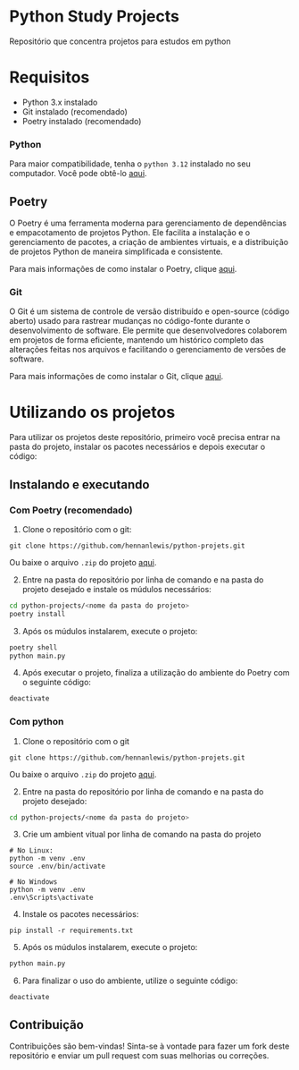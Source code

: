 # Python Study Projects
Repositório que concentra projetos para estudos em python

# Requisitos

- Python 3.x instalado
- Git instalado (recomendado)
- Poetry instalado (recomendado)

### Python

Para maior compatibilidade, tenha o `python 3.12` instalado no seu computador. Você pode obtê-lo [aqui](https://www.python.org/downloads/).

## Poetry

O Poetry é uma ferramenta moderna para gerenciamento de dependências e empacotamento de projetos Python. Ele facilita a instalação e o gerenciamento de pacotes, a criação de ambientes virtuais, e a distribuição de projetos Python de maneira simplificada e consistente.

Para mais informações de como instalar o Poetry, clique [aqui](https://python-poetry.org/docs/#installing-with-the-official-installer).

### Git

O Git é um sistema de controle de versão distribuído e open-source (código aberto) usado para rastrear mudanças no código-fonte durante o desenvolvimento de software. Ele permite que desenvolvedores colaborem em projetos de forma eficiente, mantendo um histórico completo das alterações feitas nos arquivos e facilitando o gerenciamento de versões de software.

Para mais informações de como instalar o Git, clique [aqui](https://git-scm.com/downloads).

# Utilizando os projetos

Para utilizar os projetos deste repositório, primeiro você precisa entrar na pasta do projeto, instalar os pacotes necessários e depois executar o código:

## Instalando e executando

### Com Poetry (recomendado)

1. Clone o repositório com o git:
```shell
git clone https://github.com/hennanlewis/python-projets.git
```
Ou baixe o arquivo `.zip` do projeto [aqui](https://github.com/hennanlewis/python-projects/archive/refs/heads/main.zip).

2. Entre na pasta do repositório por linha de comando e na pasta do projeto desejado e instale os múdulos necessários:
```bash
cd python-projects/<nome da pasta do projeto>
poetry install
```

3. Após os múdulos instalarem, execute o projeto:
```bash
poetry shell
python main.py
```

4. Após executar o projeto, finaliza a utilização do ambiente do Poetry com o seguinte código:
```bash
deactivate
```

### Com python

1. Clone o repositório com o git
```shell
git clone https://github.com/hennanlewis/python-projets.git
```
Ou baixe o arquivo `.zip` do projeto [aqui](https://github.com/hennanlewis/python-projects/archive/refs/heads/main.zip).

2. Entre na pasta do repositório por linha de comando e na pasta do projeto desejado:
```bash
cd python-projects/<nome da pasta do projeto>
```

3. Crie um ambient vitual por linha de comando na pasta do projeto
```shell
# No Linux:
python -m venv .env
source .env/bin/activate

# No Windows
python -m venv .env
.env\Scripts\activate
```

4. Instale os pacotes necessários:
```shell
pip install -r requirements.txt
```

5. Após os múdulos instalarem, execute o projeto:
```bash
python main.py
```

6. Para finalizar o uso do ambiente, utilize o seguinte código:
```shell
deactivate
```

## Contribuição

Contribuições são bem-vindas! Sinta-se à vontade para fazer um fork deste repositório e enviar um pull request com suas melhorias ou correções.
